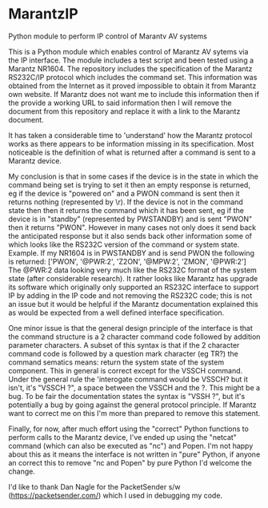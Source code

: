 # MarantzIP
Python module to perform IP control of Marantv AV systems

This is a Python module which enables control of Marantz AV sytems via the IP interface.
The module includes a test script and been tested using a Marantz NR1604.
The repository includes the specification of the Marantz RS232C/IP protocol which includes the command set.  This information was obtained from the Internet as it proved impossible to obtain it from Marantz own website.  If Marantz does not want me to include this information then if the provide a working URL to said information then I will remove the document from this repository and replace it with a link to the Marantz document.

It has taken a considerable time to 'understand' how the Marantz protocol works as there appears to be information missing in its specification.  Most noticeable is the definition of what is returned after a command is sent to a Marantz device.

My conclusion is that in some cases if the device is in the state in which the command being set is trying to set it then an empty response is returned, eg if the device is "powered on" and a PWON command is sent then it returns nothing (represented by \r).  If the device is not in the command state then then it returns the command which it has been sent, eg if the device is in "standby" (represented by PWSTANDBY) and is sent "PWON" then it returns "PWON".  However in many cases not only does it send back the anticipated response but it also sends back other information some of which looks like the RS232C version of the command or system state. Example.  If my NR1604 is in PWSTANDBY and is send PWON the following is returned: 
['PWON', '@PWR:2', 'Z2ON', '@MPW:2', 'ZMON', '@PWR:2']
The @PWR:2 data looking very much like the RS232C format of the system state (after considerable research). It rather looks like Marantz has upgrade its software which originally only supported an RS232C interface to support IP by adding in the IP code and not removing the RS232C code; this is not an issue but it would be helpful if the Marantz documentation explained this as would be expected from a well defined interface specification.

One minor issue is that the general design principle of the interface is that the command structure is a 2 character command code followed by addition parameter characters.  A subset of this syntax is that if the 2 character command code is followed by a question mark character (eg TR?) the command sematics means: return the system state of the system component.  This in general is correct except for the VSSCH command. Under the general rule the 'interogate command would be VSSCH? but it isn't, it's "VSSCH ?", a space between the VSSCH and the ?.  This might be a bug. To be fair the documentation states the syntax is "VSSH ?", but it's potentially a bug by going against the general protocol principle.  If Marantz want to correct me on this I'm more than prepared to remove this statement.

Finally, for now, after much effort using the "correct" Python functions to perform calls to the Marantz device, I've ended up using the "netcat" command (which can also be executed as "nc") and Popen.  I'm not happy about this as it means the interface is not written in "pure" Python, if anyone an correct this to remove "nc and Popen" by pure Python I'd welcome the change.

I'd like to thank Dan Nagle for the PacketSender s/w (https://packetsender.com/) which I used in debugging my code.
